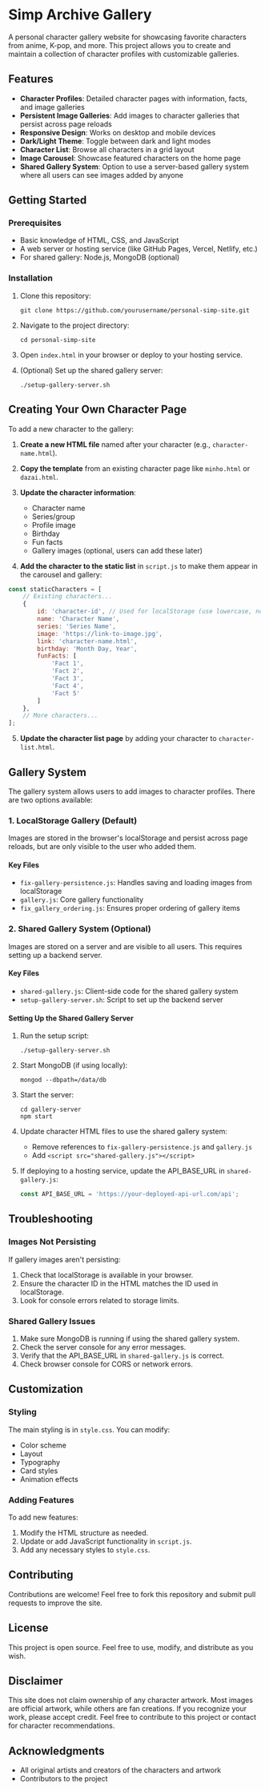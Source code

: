 # Simp Archive Gallery

A personal character gallery website for showcasing favorite characters from anime, K-pop, and more. This project allows you to create and maintain a collection of character profiles with customizable galleries.

## Features

- **Character Profiles**: Detailed character pages with information, facts, and image galleries
- **Persistent Image Galleries**: Add images to character galleries that persist across page reloads
- **Responsive Design**: Works on desktop and mobile devices
- **Dark/Light Theme**: Toggle between dark and light modes
- **Character List**: Browse all characters in a grid layout
- **Image Carousel**: Showcase featured characters on the home page
- **Shared Gallery System**: Option to use a server-based gallery system where all users can see images added by anyone

## Getting Started

### Prerequisites

- Basic knowledge of HTML, CSS, and JavaScript
- A web server or hosting service (like GitHub Pages, Vercel, Netlify, etc.)
- For shared gallery: Node.js, MongoDB (optional)

### Installation

1. Clone this repository:
   ```
   git clone https://github.com/yourusername/personal-simp-site.git
   ```

2. Navigate to the project directory:
   ```
   cd personal-simp-site
   ```

3. Open `index.html` in your browser or deploy to your hosting service.

4. (Optional) Set up the shared gallery server:
   ```
   ./setup-gallery-server.sh
   ```

## Creating Your Own Character Page

To add a new character to the gallery:

1. **Create a new HTML file** named after your character (e.g., `character-name.html`).

2. **Copy the template** from an existing character page like `minho.html` or `dazai.html`.

3. **Update the character information**:
   - Character name
   - Series/group
   - Profile image
   - Birthday
   - Fun facts
   - Gallery images (optional, users can add these later)

4. **Add the character to the static list** in `script.js` to make them appear in the carousel and gallery:

```javascript
const staticCharacters = [
    // Existing characters...
    {
        id: 'character-id', // Used for localStorage (use lowercase, no spaces)
        name: 'Character Name',
        series: 'Series Name',
        image: 'https://link-to-image.jpg',
        link: 'character-name.html',
        birthday: 'Month Day, Year',
        funFacts: [
            'Fact 1',
            'Fact 2',
            'Fact 3',
            'Fact 4',
            'Fact 5'
        ]
    },
    // More characters...
];
```

5. **Update the character list page** by adding your character to `character-list.html`.

## Gallery System

The gallery system allows users to add images to character profiles. There are two options available:

### 1. LocalStorage Gallery (Default)

Images are stored in the browser's localStorage and persist across page reloads, but are only visible to the user who added them.

#### Key Files
- `fix-gallery-persistence.js`: Handles saving and loading images from localStorage
- `gallery.js`: Core gallery functionality
- `fix_gallery_ordering.js`: Ensures proper ordering of gallery items

### 2. Shared Gallery System (Optional)

Images are stored on a server and are visible to all users. This requires setting up a backend server.

#### Key Files
- `shared-gallery.js`: Client-side code for the shared gallery system
- `setup-gallery-server.sh`: Script to set up the backend server

#### Setting Up the Shared Gallery Server

1. Run the setup script:
   ```
   ./setup-gallery-server.sh
   ```

2. Start MongoDB (if using locally):
   ```
   mongod --dbpath=/data/db
   ```

3. Start the server:
   ```
   cd gallery-server
   npm start
   ```

4. Update character HTML files to use the shared gallery system:
   - Remove references to `fix-gallery-persistence.js` and `gallery.js`
   - Add `<script src="shared-gallery.js"></script>`

5. If deploying to a hosting service, update the API_BASE_URL in `shared-gallery.js`:
   ```javascript
   const API_BASE_URL = 'https://your-deployed-api-url.com/api';
   ```

## Troubleshooting

### Images Not Persisting

If gallery images aren't persisting:

1. Check that localStorage is available in your browser.
2. Ensure the character ID in the HTML matches the ID used in localStorage.
3. Look for console errors related to storage limits.

### Shared Gallery Issues

1. Make sure MongoDB is running if using the shared gallery system.
2. Check the server console for any error messages.
3. Verify that the API_BASE_URL in `shared-gallery.js` is correct.
4. Check browser console for CORS or network errors.

## Customization

### Styling

The main styling is in `style.css`. You can modify:

- Color scheme
- Layout
- Typography
- Card styles
- Animation effects

### Adding Features

To add new features:

1. Modify the HTML structure as needed.
2. Update or add JavaScript functionality in `script.js`.
3. Add any necessary styles to `style.css`.

## Contributing

Contributions are welcome! Feel free to fork this repository and submit pull requests to improve the site.

## License

This project is open source. Feel free to use, modify, and distribute as you wish.

## Disclaimer

This site does not claim ownership of any character artwork. Most images are official artwork, while others are fan creations. If you recognize your work, please accept credit. Feel free to contribute to this project or contact for character recommendations.

## Acknowledgments

- All original artists and creators of the characters and artwork
- Contributors to the project 